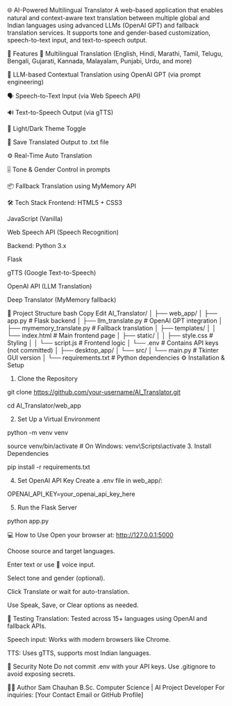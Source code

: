 🌐 AI-Powered Multilingual Translator
A web-based application that enables natural and context-aware text translation between multiple global and Indian languages using advanced LLMs (OpenAI GPT) and fallback translation services. It supports tone and gender-based customization, speech-to-text input, and text-to-speech output.

📌 Features
🔁 Multilingual Translation (English, Hindi, Marathi, Tamil, Telugu, Bengali, Gujarati, Kannada, Malayalam, Punjabi, Urdu, and more)

🧠 LLM-based Contextual Translation using OpenAI GPT (via prompt engineering)

🗣️ Speech-to-Text Input (via Web Speech API)

🔊 Text-to-Speech Output (via gTTS)

🎨 Light/Dark Theme Toggle

💾 Save Translated Output to .txt file

⚙️ Real-Time Auto Translation

🎚️ Tone & Gender Control in prompts

📦 Fallback Translation using MyMemory API

🛠️ Tech Stack
Frontend:
HTML5 + CSS3

JavaScript (Vanilla)

Web Speech API (Speech Recognition)

Backend:
Python 3.x

Flask

gTTS (Google Text-to-Speech)

OpenAI API (LLM Translation)

Deep Translator (MyMemory fallback)

📁 Project Structure
bash
Copy
Edit
AI_Translator/
│
├── web_app/
│   ├── app.py                  # Flask backend
│   ├── llm_translate.py        # OpenAI GPT integration
│   ├── mymemory_translate.py   # Fallback translation
│   ├── templates/
│   │   └── index.html          # Main frontend page
│   ├── static/
│   │   ├── style.css           # Styling
│   │   └── script.js           # Frontend logic
│   └── .env                    # Contains API keys (not committed)
│
├── desktop_app/
│   └── src/
│       └── main.py             # Tkinter GUI version
│
└── requirements.txt            # Python dependencies
⚙️ Installation & Setup
1. Clone the Repository

git clone https://github.com/your-username/AI_Translator.git

cd AI_Translator/web_app

2. Set Up a Virtual Environment

python -m venv venv

source venv/bin/activate  # On Windows: venv\Scripts\activate
3. Install Dependencies

pip install -r requirements.txt

4. Set OpenAI API Key
Create a .env file in web_app/:

OPENAI_API_KEY=your_openai_api_key_here

5. Run the Flask Server

python app.py

💻 How to Use
Open your browser at: http://127.0.0.1:5000

Choose source and target languages.

Enter text or use 🎤 voice input.

Select tone and gender (optional).

Click Translate or wait for auto-translation.

Use Speak, Save, or Clear options as needed.

🧪 Testing
Translation: Tested across 15+ languages using OpenAI and fallback APIs.

Speech input: Works with modern browsers like Chrome.

TTS: Uses gTTS, supports most Indian languages.

🔐 Security Note
Do not commit .env with your API keys.
Use .gitignore to avoid exposing secrets.


👨‍💻 Author
Sam Chauhan
B.Sc. Computer Science | AI Project Developer
For inquiries: [Your Contact Email or GitHub Profile]